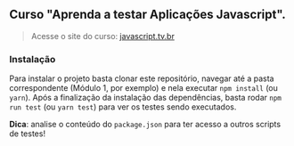 ## Curso "Aprenda a testar Aplicações Javascript".

> Acesse o site do curso: [javascript.tv.br](https://javascript.tv.br)

### Instalação

Para instalar o projeto basta clonar este repositório, navegar até a pasta correspondente (Módulo 1, por exemplo) e nela executar `npm install` (ou `yarn`). Após a finalização da instalação das dependências, basta rodar `npm run test` (ou `yarn test`) para ver os testes sendo executados.

**Dica**: analise o conteúdo do `package.json` para ter acesso a outros scripts de testes!
